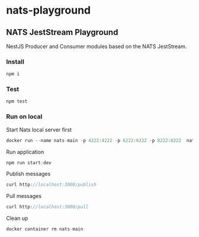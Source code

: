# nats-playground
## NATS JestStream Playground

NestJS Producer and Consumer modules based on the NATS JestStream.

### Install
```js
npm i
```
### Test

```js
npm test
```

### Run on local

Start Nats local server first

```js
docker run --name nats-main -p 4222:4222 -p 6222:6222 -p 8222:8222  nats -js -V
```

Run application

```js
npm run start:dev
```

Publish messages

```js
curl http://localhost:3000/publish
```

Pull messages

```js
curl http://localhost:3000/pull
```

Clean up

```js
docker container rm nats-main
```